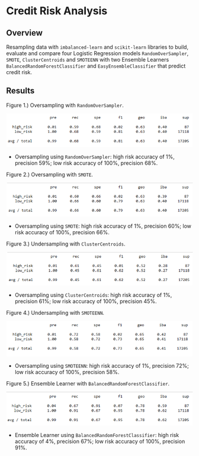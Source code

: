 # Credit Risk Analysis

## Overview
Resampling data with `imbalanced-learn` and `scikit-learn` libraries to build, evaluate and compare four Logistic Regression models `RandomOverSampler`, `SMOTE`, `ClusterCentroids` and `SMOTEENN` with two Ensemble Learners `BalancedRandomForestClassifier` and `EasyEnsembleClassifier` that predict credit risk.

## Results

Figure 1.) Oversampling with `RandomOverSampler`.

![](Resources/Fig1.png)

* Oversampling using `RandomOverSampler`: high risk accuracy of 1%, precision 59%; low risk accuracy of 100%, precision 68%.


Figure 2.) Oversampling with `SMOTE`.

![](Resources/Fig2.png)

* Oversampling using `SMOTE`: high risk accuracy of 1%, precision 60%; low risk accuracy of 100%, precision 66%.


Figure 3.) Undersampling with `ClusterCentroids`.

![](Resources/Fig3.png)

* Oversampling using `ClusterCentroids`: high risk accuracy of 1%, precision 61%; low risk accuracy of 100%, precision 45%.


Figure 4.) Undersampling with `SMOTEENN`.

![](Resources/Fig4.png)

* Oversampling using `SMOTEENN`: high risk accuracy of 1%, precision 72%; low risk accuracy of 100%, precision 58%.


Figure 5.) Ensemble Learner with `BalancedRandomForestClassifier`.

![](Resources/Fig5.png)

* Ensemble Learner using `BalancedRandomForestClassifier`: high risk accuracy of 4%, precision 67%; low risk accuracy of 100%, precision 91%.





